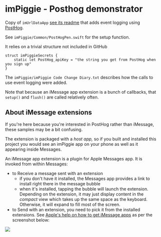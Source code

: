 # imPiggie - Posthog demonstrator

Copy of `imUrlDataApp` [see its readme](../imUrlDataApp/README.md) that adds event logging using [PostHog](https://posthog.com/).

See `imPiggie/Common/PostHogPen.swift` for the setup function.

It relies on a trivial structure not included in GitHub

```
struct imPiggieSecrets {
    static let PostHog_apiKey = "the string you get from PostHog when you sign up"
}
```

The `imPiggie/imPiggie Code Change Diary.txt` describes how the calls to use event logging were added. 

Note that because an iMessage app extension is a bunch of callbacks, that `setup()` and `flush()` are called relatively often.

## About iMessage extensions
If you're here because you're interested in PostHog rather than iMessage, these samples may be a bit confusing.

The extension is packaged with a _host app,_ so if you built and installed this project you would see an imPiggie app on your phone as well as it appearing inside Messages.

An iMessage app extension is a plugin for Apple Messages app. It is invoked from within Messages:
- to Receive a message sent with an extension
  - if you don't have it installed, the Messages app provides a link to install right there in the message bubble
  - when it's installed, tapping the bubble will launch the extension. Depending on the extension, it may just display content in the _compact_ view which takes up the same space as the keyboard. Otherwise, it will expand to fill most of the screen.
- to Send with an extension, you need to pick it from the installed extensions. See [Apple's help on how to get iMessage apps](https://support.apple.com/en-us/104969) as per the screenshot below:

![](https://cdsassets.apple.com/live/7WUAS350/images/ios/ios-17-iphone-15-pro-messages-imessage-app-icon-callout.png)
